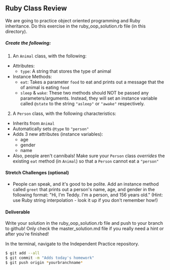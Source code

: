 ## Ruby Class Review

We are going to practice object oriented programming and Ruby inheritance. Do this exercise in the ruby_oop_solution.rb file (in this directory).

##### Create the following:

1. An `Animal` class, with the following:

- Attributes:
  - `type`: A string that stores the type of animal
- Instance Methods:
  - `eat`: Takes a parameter `food` to eat and prints out a message that the <type> of animal is eating `food`
  - `sleep` & `wake`: These two methods should NOT be passed any parameters/arguments. Instead, they will set an instance variable called `@state` to the string `"asleep"` or `"awake"` respectively.

2. A `Person` class, with the following characteristics:

- Inherits from `Animal`
- Automatically sets `@type` to `"person"`
- Adds 3 new attributes (instance variables):
  - age
  - gender
  - name
- Also, people aren't cannibals! Make sure your `Person` class _overrides_ the existing `eat` method (in `Animal`) so that a `Person` cannot eat a `"person"`

#### Stretch Challenges (optional)

- People can speak, and it's good to be polite. Add an instance method called `greet` that prints out a person's name, age, and gender in the following format: "Hi, I'm Teddy. I'm a person, and 156 years old." (Hint: use Ruby string interpolation - look it up if you don't remember how!)

#### Deliverable

Write your solution in the ruby_oop_solution.rb file and push to your branch to github! Only check the master_solution.md file if you really need a hint or after you're finished!

In the terminal, navigate to the Independent Practice repository.

```bash
$ git add --all
$ git commit -m "Adds today's homework"
$ git push origin *yourbranchname*
```
